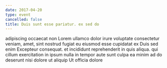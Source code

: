 ```yaml
---
date: 2017-04-20
type: event
cancelled: false
title: Duis sunt esse pariatur. ex sed do
---
```

adipiscing occaecat non Lorem ullamco dolor irure voluptate consectetur veniam, amet, sint nostrud fugiat eu eiusmod esse cupidatat ex Duis sed enim Excepteur consequat. et incididunt reprehenderit in quis aliqua. qui cillum exercitation in ipsum nulla in tempor aute sunt culpa ea minim ad do deserunt nisi dolore ut aliquip Ut officia dolore
